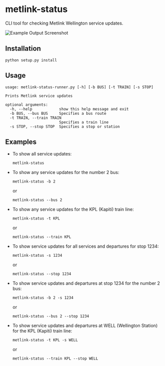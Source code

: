 # metlink-status
CLI tool for checking Metlink Wellington service updates.

![Example Output Screenshot](https://git.sr.ht/~finncodes/metlink-status/blob/master/docs/example_output.png)

## Installation
```shell script
python setup.py install
```

## Usage
```
usage: metlink-status-runner.py [-h] [-b BUS] [-t TRAIN] [-s STOP]

Prints Metlink service updates

optional arguments:
  -h, --help            show this help message and exit
  -b BUS, --bus BUS     Specifies a bus route
  -t TRAIN, --train TRAIN
                        Specifies a train line
  -s STOP, --stop STOP  Specifies a stop or station
```

## Examples

- To show all service updates:
    ```shell script
    metlink-status
    ```

- To show any service updates for the number 2 bus:
    ```shell script
    metlink-status -b 2
    ```
    or
    ```shell script
    metlink-status --bus 2
    ```

- To show any service updates for the KPL (Kapiti) train line:
    ```shell script
    metlink-status -t KPL
    ```
    or
    ```shell script
    metlink-status --train KPL
    ```

- To show service updates for all services and departures for stop 1234:
  ```shell script
  metlink-status -s 1234
  ```
  or
  ```shell script
  metlink-status --stop 1234
  ```

- To show service updates and departures at stop 1234 for the number 2 bus:
  ```shell script
  metlink-status -b 2 -s 1234
  ```
  or
  ```shell script
  metlink-status --bus 2 --stop 1234
  ```

- To show service updates and departures at WELL (Wellington Station) for the KPL (Kapiti) train line:
  ```shell script
  metlink-status -t KPL -s WELL
  ```
  or
  ```shell script
  metlink-status --train KPL --stop WELL
  ```